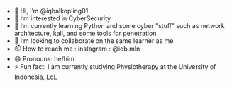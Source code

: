 - 👋 Hi, I’m @iqbalkopling01
- 👀 I’m interested in CyberSecurity
- 🌱 I’m currently learning Python and some cyber "stuff" such as network architecture, kali, and some tools for penetration
- 💞️ I’m looking to collaborate on the same learner as me
- 📫 How to reach me : instagram : @iqb.mln
- 😄 Pronouns: he/him
- ⚡ Fun fact: I am currently studying Physiotherapy at the University of Indonesia, LoL

<!---
iqbalkopling01/iqbalkopling01 is a ✨ special ✨ repository because its `README.md` (this file) appears on your GitHub profile.
You can click the Preview link to take a look at your changes.
--->

